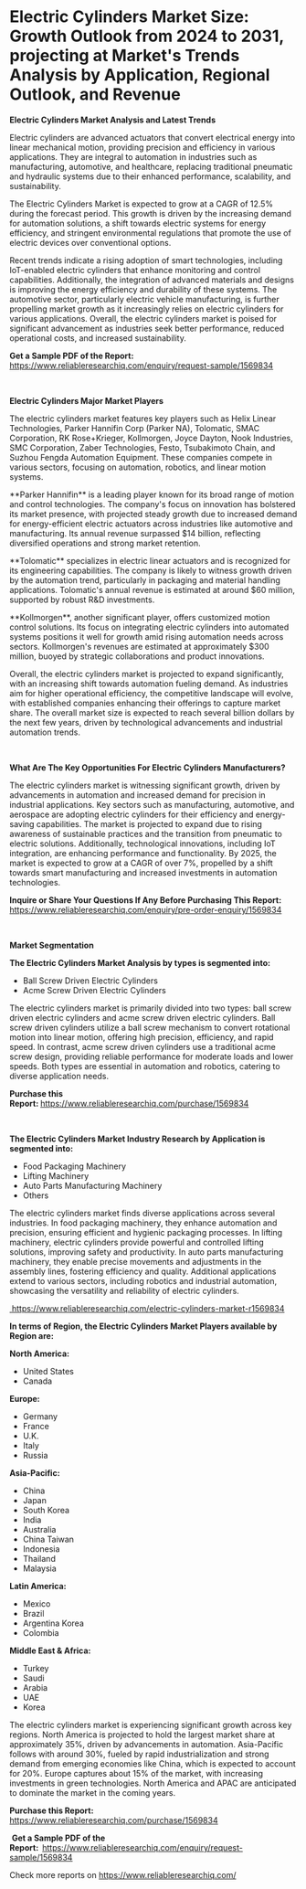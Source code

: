 <p><h1>Electric Cylinders Market Size: Growth Outlook from 2024 to 2031, projecting at Market's Trends Analysis by Application, Regional Outlook, and Revenue</h1></p><p><strong>Electric Cylinders Market Analysis and Latest Trends</strong></p>
<p><p>Electric cylinders are advanced actuators that convert electrical energy into linear mechanical motion, providing precision and efficiency in various applications. They are integral to automation in industries such as manufacturing, automotive, and healthcare, replacing traditional pneumatic and hydraulic systems due to their enhanced performance, scalability, and sustainability.</p><p>The Electric Cylinders Market is expected to grow at a CAGR of 12.5% during the forecast period. This growth is driven by the increasing demand for automation solutions, a shift towards electric systems for energy efficiency, and stringent environmental regulations that promote the use of electric devices over conventional options. </p><p>Recent trends indicate a rising adoption of smart technologies, including IoT-enabled electric cylinders that enhance monitoring and control capabilities. Additionally, the integration of advanced materials and designs is improving the energy efficiency and durability of these systems. The automotive sector, particularly electric vehicle manufacturing, is further propelling market growth as it increasingly relies on electric cylinders for various applications. Overall, the electric cylinders market is poised for significant advancement as industries seek better performance, reduced operational costs, and increased sustainability.</p></p>
<p><strong>Get a Sample PDF of the Report:&nbsp;</strong> <a href="https://www.reliableresearchiq.com/enquiry/request-sample/1569834?utm_campaign=104&utm_medium=2&utm_source=Github&utm_content=ia&utm_term=29122024&utm_id=electric-cylinders">https://www.reliableresearchiq.com/enquiry/request-sample/1569834</a></p>
<p>&nbsp;</p>
<p><strong>Electric Cylinders Major Market Players</strong></p>
<p><p>The electric cylinders market features key players such as Helix Linear Technologies, Parker Hannifin Corp (Parker NA), Tolomatic, SMAC Corporation, RK Rose+Krieger, Kollmorgen, Joyce Dayton, Nook Industries, SMC Corporation, Zaber Technologies, Festo, Tsubakimoto Chain, and Suzhou Fengda Automation Equipment. These companies compete in various sectors, focusing on automation, robotics, and linear motion systems.</p><p>**Parker Hannifin** is a leading player known for its broad range of motion and control technologies. The company's focus on innovation has bolstered its market presence, with projected steady growth due to increased demand for energy-efficient electric actuators across industries like automotive and manufacturing. Its annual revenue surpassed $14 billion, reflecting diversified operations and strong market retention.</p><p>**Tolomatic** specializes in electric linear actuators and is recognized for its engineering capabilities. The company is likely to witness growth driven by the automation trend, particularly in packaging and material handling applications. Tolomatic's annual revenue is estimated at around $60 million, supported by robust R&D investments.</p><p>**Kollmorgen**, another significant player, offers customized motion control solutions. Its focus on integrating electric cylinders into automated systems positions it well for growth amid rising automation needs across sectors. Kollmorgen's revenues are estimated at approximately $300 million, buoyed by strategic collaborations and product innovations.</p><p>Overall, the electric cylinders market is projected to expand significantly, with an increasing shift towards automation fueling demand. As industries aim for higher operational efficiency, the competitive landscape will evolve, with established companies enhancing their offerings to capture market share. The overall market size is expected to reach several billion dollars by the next few years, driven by technological advancements and industrial automation trends.</p></p>
<p>&nbsp;</p>
<p><strong>What Are The Key Opportunities For Electric Cylinders Manufacturers?</strong></p>
<p><p>The electric cylinders market is witnessing significant growth, driven by advancements in automation and increased demand for precision in industrial applications. Key sectors such as manufacturing, automotive, and aerospace are adopting electric cylinders for their efficiency and energy-saving capabilities. The market is projected to expand due to rising awareness of sustainable practices and the transition from pneumatic to electric solutions. Additionally, technological innovations, including IoT integration, are enhancing performance and functionality. By 2025, the market is expected to grow at a CAGR of over 7%, propelled by a shift towards smart manufacturing and increased investments in automation technologies.</p></p>
<p><strong>Inquire or Share Your Questions If Any Before Purchasing This Report:</strong> <a href="https://www.reliableresearchiq.com/enquiry/pre-order-enquiry/1569834?utm_campaign=104&utm_medium=2&utm_source=Github&utm_content=ia&utm_term=29122024&utm_id=electric-cylinders">https://www.reliableresearchiq.com/enquiry/pre-order-enquiry/1569834</a></p>
<p>&nbsp;</p>
<p><strong>Market Segmentation</strong></p>
<p><strong>The Electric Cylinders Market Analysis by types is segmented into:</strong></p>
<p><ul><li>Ball Screw Driven Electric Cylinders</li><li>Acme Screw Driven Electric Cylinders</li></ul></p>
<p><p>The electric cylinders market is primarily divided into two types: ball screw driven electric cylinders and acme screw driven electric cylinders. Ball screw driven cylinders utilize a ball screw mechanism to convert rotational motion into linear motion, offering high precision, efficiency, and rapid speed. In contrast, acme screw driven cylinders use a traditional acme screw design, providing reliable performance for moderate loads and lower speeds. Both types are essential in automation and robotics, catering to diverse application needs.</p></p>
<p><strong>Purchase this Report:&nbsp;</strong><a href="https://www.reliableresearchiq.com/purchase/1569834?utm_campaign=104&utm_medium=2&utm_source=Github&utm_content=ia&utm_term=29122024&utm_id=electric-cylinders">https://www.reliableresearchiq.com/purchase/1569834</a></p>
<p>&nbsp;</p>
<p><strong>The Electric Cylinders Market Industry Research by Application is segmented into:</strong></p>
<p><ul><li>Food Packaging Machinery</li><li>Lifting Machinery</li><li>Auto Parts Manufacturing Machinery</li><li>Others</li></ul></p>
<p><p>The electric cylinders market finds diverse applications across several industries. In food packaging machinery, they enhance automation and precision, ensuring efficient and hygienic packaging processes. In lifting machinery, electric cylinders provide powerful and controlled lifting solutions, improving safety and productivity. In auto parts manufacturing machinery, they enable precise movements and adjustments in the assembly lines, fostering efficiency and quality. Additional applications extend to various sectors, including robotics and industrial automation, showcasing the versatility and reliability of electric cylinders.</p></p>
<p><a href="https://www.reliableresearchiq.com/electric-cylinders-market-r1569834?utm_campaign=104&utm_medium=2&utm_source=Github&utm_content=ia&utm_term=29122024&utm_id=electric-cylinders">&nbsp;https://www.reliableresearchiq.com/electric-cylinders-market-r1569834</a></p>
<p><strong>In terms of Region, the Electric Cylinders Market Players available by Region are:</strong></p>
<p>
    <p> <strong> North America: </strong>
        <ul>
            <li>United States</li>
            <li>Canada</li>
        </ul>
        </p> 
    <p> <strong> Europe: </strong>
        <ul>
            <li>Germany</li>
            <li>France</li>
            <li>U.K.</li>
            <li>Italy</li>
            <li>Russia</li>
        </ul>
        </p> 
    <p> <strong> Asia-Pacific: </strong>
        <ul>
            <li>China</li>
            <li>Japan</li>
            <li>South Korea</li>
            <li>India</li>
            <li>Australia</li>
            <li>China Taiwan</li>
            <li>Indonesia</li>
            <li>Thailand</li>
            <li>Malaysia</li>
        </ul>
        </p> 
    <p> <strong> Latin America: </strong>
        <ul>
            <li>Mexico</li>
            <li>Brazil</li>
            <li>Argentina Korea</li>
            <li>Colombia</li>
        </ul>
        </p> 
    <p> <strong> Middle East & Africa: </strong>
        <ul>
            <li>Turkey</li>
            <li>Saudi</li>
            <li>Arabia</li>
            <li>UAE</li>
            <li>Korea</li>
        </ul>
    </p>
    </p>
<p><p>The electric cylinders market is experiencing significant growth across key regions. North America is projected to hold the largest market share at approximately 35%, driven by advancements in automation. Asia-Pacific follows with around 30%, fueled by rapid industrialization and strong demand from emerging economies like China, which is expected to account for 20%. Europe captures about 15% of the market, with increasing investments in green technologies. North America and APAC are anticipated to dominate the market in the coming years.</p></p>
<p><strong>Purchase this Report: </strong><a href="https://www.reliableresearchiq.com/purchase/1569834?utm_campaign=104&utm_medium=2&utm_source=Github&utm_content=ia&utm_term=29122024&utm_id=electric-cylinders">https://www.reliableresearchiq.com/purchase/1569834</a></p>
<p>&nbsp;<strong>Get a Sample PDF of the Report:&nbsp;&nbsp;</strong><a href="https://www.reliableresearchiq.com/enquiry/request-sample/1569834?utm_campaign=104&utm_medium=2&utm_source=Github&utm_content=ia&utm_term=29122024&utm_id=electric-cylinders">https://www.reliableresearchiq.com/enquiry/request-sample/1569834</a></p>
<p><strong></strong></p>
<p>Check more reports on <a href="https://www.reliableresearchiq.com/?utm_campaign=104&utm_medium=2&utm_source=Github&utm_content=ia&utm_term=29122024&utm_id=electric-cylinders">https://www.reliableresearchiq.com/</a></p>